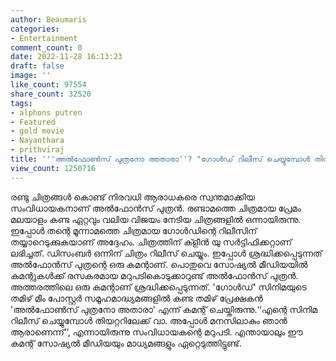 ```yaml
---
author: Beaumaris
categories:
- Entertainment
comment_count: 0
date: 2022-11-28 16:13:23
draft: false
image: ''
like_count: 97554
share_count: 32520
tags:
- alphons putren
- Featured
- gold movie
- Nayanthara
- prithviraj
title: '''അൽഫോൺസ് പുത്രനോ അതാരാ''? "ഗോൾഡ് റിലീസ് ചെയ്യുമ്പോൾ തിയറ്ററിലേക്ക് വാ"'
view_count: 1250716
---
```


രണ്ടു ചിത്രങ്ങൾ കൊണ്ട് നിരവധി ആരാധകരെ സ്വന്തമാക്കിയ സംവിധായകനാണ് അൽഫോൻസ് പുത്രൻ. രണ്ടാമത്തെ ചിത്രമായ പ്രേമം മലയാളം കണ്ട ഏറ്റവും വലിയ വിജയം നേടിയ ചിത്രങ്ങളിൽ ഒന്നായിരുന്നു. ഇപ്പോൾ തന്റെ മൂന്നാമത്തെ ചിത്രമായ ഗോൾഡിന്റെ റിലീസിന് തയ്യാറെടുക്കുകയാണ് അദ്ദേഹം. ചിത്രത്തിന് ക്ളീൻ യു സർട്ടിഫിക്കറ്റാണ് ലഭിച്ചത്. ഡിസംബർ ഒന്നിന് ചിത്രം റിലീസ് ചെയ്യും. ഇപ്പോൾ ശ്രദ്ധിക്കപ്പെടുന്നത് അൽഫോൻസ് പുത്രന്റെ ഒരു കമന്റാണ്. പൊതുവെ സോഷ്യൽ മീഡിയയിൽ കമന്റുകൾക്ക് രസകരമായ മറുപടികൊടുക്കാറുണ്ട് അൽഫോൻസ് പുത്രൻ. അത്തരത്തിലെ ഒരു കമന്റാണ് ശ്രദ്ധിക്കപ്പെടുന്നത്. 'ഗോൾഡ്' സിനിമയുടെ തമിഴ് മീം പോസ്റ്റർ സമൂഹമാദ്ധ്യമങ്ങളിൽ കണ്ട തമിഴ് പ്രേക്ഷകൻ 'അൽഫോൺസ് പുത്രനോ അതാരാ' എന്ന് കമന്റ് ചെയ്തിരുന്നു.‘‘എന്റെ സിനിമ റിലീസ് ചെയ്യുമ്പോൾ തിയറ്ററിലേക്ക് വാ. അപ്പോൾ മനസിലാകും ഞാൻ ആരാണെന്ന്’’, എന്നായിരുന്നു സംവിധായകന്റെ മറുപടി. എന്തായാലും ഈ കമന്റ് സോഷ്യൽ മീഡിയയും മാധ്യമങ്ങളും ഏറ്റെടുത്തിട്ടുണ്ട്.